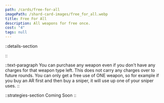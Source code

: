 ```yaml
---
path: /cards/free-for-all
imagePath: /shard-card-images/free_for_all.webp
title: Free For All
description: All weapons for free once.
cost: "4"
tags: null
---
```


::details-section

::

::text-paragraph
You can purchase any weapon even if you don't have any charges for that weapon type left. This does not carry any charges over to future rounds. You can only get a free use of ONE weapon, so for example if you buy an AR first and then buy a sniper, it will use up one of your sniper uses.
::

::strategies-section
Coming Soon
::
